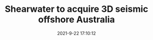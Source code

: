 ---
"title": "Shearwater to acquire 3D seismic offshore Australia"
"date": "2021-9-22 17:10:12"
"feed_name": "OFFSHOREMAG"
"feed_website": "https://www.offshore-mag.com/"
"feed_rss": "https://www.offshore-mag.com/__rss/website-scheduled-content.xml?input=%7B%22sectionAlias%22%3A%22home%22%7D"
"link": "https://www.offshore-mag.com/geosciences/article/14210837/shearwater-to-acquire-3d-seismic-for-beach-energy-offshore-australia"
"file": "_posts/2021-1-1-feaa5df67071be8de3c4bb8bae4999aae76661de.md"
"accident": "0"
"drilling": "0"
"dead": "0"
"injured": "0"
"where": "unknown site"
"place": "unknown place"
---